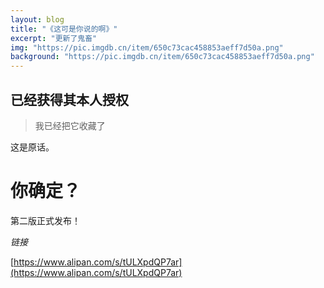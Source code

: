 ```yaml
---
layout: blog
title: "《这可是你说的啊》"
excerpt: "更新了鬼畜"
img: "https://pic.imgdb.cn/item/650c73cac458853aeff7d50a.png"
background: "https://pic.imgdb.cn/item/650c73cac458853aeff7d50a.png"
---
```


## 已经获得其本人授权

> 我已经把它收藏了

这是原话。

# 你确定？

第二版正式发布！

 _链接_ 

[https://www.alipan.com/s/tULXpdQP7ar](https://www.alipan.com/s/tULXpdQP7ar)

